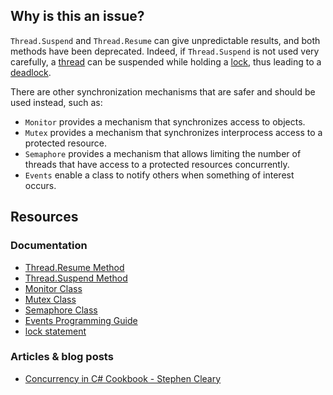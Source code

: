 ## Why is this an issue?

`Thread.Suspend` and `Thread.Resume` can give unpredictable results, and both methods have been deprecated. Indeed, if
`Thread.Suspend` is not used very carefully, a [thread](https://en.wikipedia.org/wiki/Thread_%28computing%29) can be suspended while
holding a [lock](https://en.wikipedia.org/wiki/Lock_%28computer_science%29), thus leading to a [deadlock](https://en.wikipedia.org/wiki/Deadlock).

There are other synchronization mechanisms that are safer and should be used instead, such as:

- `Monitor` provides a mechanism that synchronizes access to objects.
- `Mutex` provides a mechanism that synchronizes interprocess access to a protected resource.
- `Semaphore` provides a mechanism that allows limiting the number of threads that have access to a protected resources concurrently.
- `Events` enable a class to notify others when something of interest occurs.

## Resources

### Documentation

- [Thread.Resume Method](https://msdn.microsoft.com/en-us/library/system.threading.thread.resume.aspx)
- [Thread.Suspend Method](https://msdn.microsoft.com/en-us/library/system.threading.thread.suspend%28v=vs.110%29.aspx)
- [Monitor Class](https://learn.microsoft.com/en-us/dotnet/api/system.threading.monitor?view=net-7.0)
- [Mutex Class](https://learn.microsoft.com/en-us/dotnet/api/system.threading.mutex?view=net-7.0)
- [Semaphore Class](https://learn.microsoft.com/en-us/dotnet/api/system.threading.semaphore?view=net-7.0)
- [Events Programming Guide](https://learn.microsoft.com/en-us/dotnet/csharp/programming-guide/events/)
- [lock statement](https://learn.microsoft.com/en-us/dotnet/csharp/language-reference/statements/lock)

### Articles & blog posts

- [Concurrency in C# Cookbook - Stephen Cleary](https://stephencleary.com/book/)